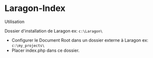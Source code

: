 # Laragon-Index

Utilisation

Dossier d'installation de Laragon ex: `c:\Laragon\`
- Configurer le Document Root dans un dossier externe à Laragon ex: `c:\my_projects\`
- Placer index.php dans ce dossier.
